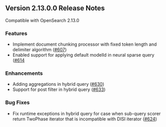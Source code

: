 ## Version 2.13.0.0 Release Notes

Compatible with OpenSearch 2.13.0

### Features
- Implement document chunking processor with fixed token length and delimiter algorithm ([#607](https://github.com/opensearch-project/neural-search/pull/607/))
- Enabled support for applying default modelId in neural sparse query ([#614](https://github.com/opensearch-project/neural-search/pull/614)
### Enhancements
- Adding aggregations in hybrid query ([#630](https://github.com/opensearch-project/neural-search/pull/630))
- Support for post filter in hybrid query ([#633](https://github.com/opensearch-project/neural-search/pull/633))
### Bug Fixes
- Fix runtime exceptions in hybrid query for case when sub-query scorer return TwoPhase iterator that is incompatible with DISI iterator ([#624](https://github.com/opensearch-project/neural-search/pull/624))